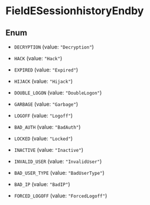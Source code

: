 

# FieldESessionhistoryEndby

## Enum


* `DECRYPTION` (value: `"Decryption"`)

* `HACK` (value: `"Hack"`)

* `EXPIRED` (value: `"Expired"`)

* `HIJACK` (value: `"Hijack"`)

* `DOUBLE_LOGON` (value: `"DoubleLogon"`)

* `GARBAGE` (value: `"Garbage"`)

* `LOGOFF` (value: `"Logoff"`)

* `BAD_AUTH` (value: `"BadAuth"`)

* `LOCKED` (value: `"Locked"`)

* `INACTIVE` (value: `"Inactive"`)

* `INVALID_USER` (value: `"InvalidUser"`)

* `BAD_USER_TYPE` (value: `"BadUserType"`)

* `BAD_IP` (value: `"BadIP"`)

* `FORCED_LOGOFF` (value: `"ForcedLogoff"`)



